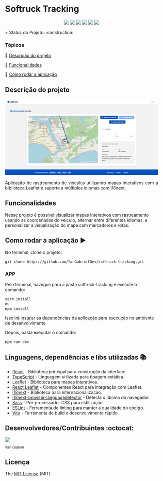 <h1>Softruck Tracking</h1>

<p align="center">
  <img src="https://img.shields.io/static/v1?label=react&message=lib&color=00BEF5&style=for-the-badge&logo=REACT"/>
  <img src="https://img.shields.io/static/v1?label=Vite&message=Runtime%20Built&color=9467FE&style=for-the-badge&logo=vite"/>
  <img src="https://img.shields.io/static/v1?label=TypeScript&message=Language&color=3178C6&style=for-the-badge&logo=typescript"/>
  <img src="http://img.shields.io/static/v1?label=STATUS&message=EM%20DESENVOLVIMENTO&color=ORANGE&style=for-the-badge"/>
  <img src="http://img.shields.io/static/v1?label=License&message=MIT&color=green&style=for-the-badge"/>
  <img src="https://img.shields.io/badge/Leaflet-199900?style=for-the-badge&logo=leaflet&logoColor=white"/>
</p>
> Status do Projeto: :construction:

### Tópicos

:small_blue_diamond: [Descrição do projeto](#descrição-do-projeto)

:small_blue_diamond: [Funcionalidades](#funcionalidades)

:small_blue_diamond: [Como rodar a aplicação](#como-rodar-a-aplicação-arrow_forward)

## Descrição do projeto

![home](public/home.png)

<p align="justify">
  Aplicação de rastreamento de veículos utilizando mapas interativos com a biblioteca Leaflet e suporte a múltiplos idiomas com i18next.
</p>

## Funcionalidades

<p>
  Nesse projeto é possível visualizar mapas interativos com rastreamento usando as coordenadas do veiculo, alternar entre diferentes idiomas, e personalizar a visualização do mapa com marcadores e rotas.
</p>

## Como rodar a aplicação :arrow_forward:

No terminal, clone o projeto:

```
git clone https://github.com/YanGabrielDev/softruck-tracking.git
```

### APP

Pelo terminal, navegue para a pasta softruck-tracking e execute o comando:

```
yarn install
ou
npm install
```

Isso irá instalar as dependências da aplicação para execução no ambiente de desenvolvimento

Depois, basta executar o comando:

```
npm run dev
```

## Linguagens, dependências e libs utilizadas :books:

- [React](https://react.dev/) - Biblioteca principal para construção da interface.
- [TypeScript](https://www.typescriptlang.org/) - Linguagem utilizada para tipagem estática.
- [Leaflet](https://leafletjs.com/) - Biblioteca para mapas interativos.
- [React Leaflet](https://react-leaflet.js.org/) - Componentes React para integração com Leaflet.
- [i18next](https://www.i18next.com/) - Biblioteca para internacionalização.
- [i18next-browser-languagedetector](https://github.com/i18next/i18next-browser-languageDetector) - Detecta o idioma do navegador.
- [Sass](https://sass-lang.com/) - Pré-processador CSS para estilização.
- [ESLint](https://eslint.org/) - Ferramenta de linting para manter a qualidade do código.
- [Vite](https://vitejs.dev/) - Ferramenta de build e desenvolvimento rápido.

## Desenvolvedores/Contribuintes :octocat:

[<img src="https://avatars.githubusercontent.com/u/99893016?s=400&u=82762e9fe11c520237aaa030b34e74957ee6c97b&v=4" width=115><br><sub>Yan Gabriel</sub>](https://github.com/YanGabrielDev)

## Licença

The [MIT License]() (MIT)
